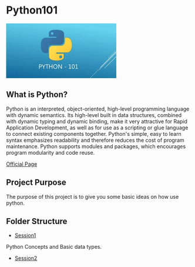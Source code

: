 # Python101

![Alt text](img/python.jpg?raw=true "Title")

## What is Python?
Python is an interpreted, object-oriented, high-level programming language with dynamic semantics. Its high-level built in data structures, combined with dynamic typing and dynamic binding, make it very attractive for Rapid Application Development, as well as for use as a scripting or glue language to connect existing components together. Python's simple, easy to learn syntax emphasizes readability and therefore reduces the cost of program maintenance. Python supports modules and packages, which encourages program modularity and code reuse. 

[Official Page](https://www.python.org/doc/essays/blurb/)


## Project Purpose
The purpose of this project is to give you some basic ideas on how use python. 

## Folder Structure 
- [Session1](Session1) 

Python Concepts and Basic data types.
  
- [Session2](Session2) 